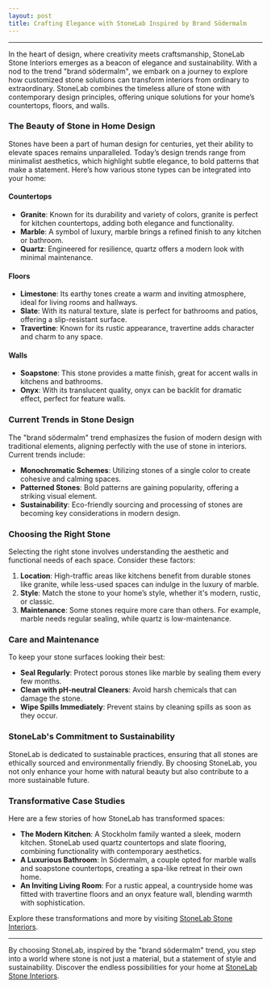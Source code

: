 ```yaml
---
layout: post
title: Crafting Elegance with StoneLab Inspired by Brand Södermalm
---
```



---

In the heart of design, where creativity meets craftsmanship, StoneLab Stone Interiors emerges as a beacon of elegance and sustainability. With a nod to the trend "brand södermalm", we embark on a journey to explore how customized stone solutions can transform interiors from ordinary to extraordinary. StoneLab combines the timeless allure of stone with contemporary design principles, offering unique solutions for your home’s countertops, floors, and walls.

### The Beauty of Stone in Home Design

Stones have been a part of human design for centuries, yet their ability to elevate spaces remains unparalleled. Today’s design trends range from minimalist aesthetics, which highlight subtle elegance, to bold patterns that make a statement. Here’s how various stone types can be integrated into your home:

#### Countertops

- **Granite**: Known for its durability and variety of colors, granite is perfect for kitchen countertops, adding both elegance and functionality.
- **Marble**: A symbol of luxury, marble brings a refined finish to any kitchen or bathroom.
- **Quartz**: Engineered for resilience, quartz offers a modern look with minimal maintenance.

#### Floors

- **Limestone**: Its earthy tones create a warm and inviting atmosphere, ideal for living rooms and hallways.
- **Slate**: With its natural texture, slate is perfect for bathrooms and patios, offering a slip-resistant surface.
- **Travertine**: Known for its rustic appearance, travertine adds character and charm to any space.

#### Walls

- **Soapstone**: This stone provides a matte finish, great for accent walls in kitchens and bathrooms.
- **Onyx**: With its translucent quality, onyx can be backlit for dramatic effect, perfect for feature walls.

### Current Trends in Stone Design

The "brand södermalm" trend emphasizes the fusion of modern design with traditional elements, aligning perfectly with the use of stone in interiors. Current trends include:

- **Monochromatic Schemes**: Utilizing stones of a single color to create cohesive and calming spaces.
- **Patterned Stones**: Bold patterns are gaining popularity, offering a striking visual element.
- **Sustainability**: Eco-friendly sourcing and processing of stones are becoming key considerations in modern design.

### Choosing the Right Stone

Selecting the right stone involves understanding the aesthetic and functional needs of each space. Consider these factors:

1. **Location**: High-traffic areas like kitchens benefit from durable stones like granite, while less-used spaces can indulge in the luxury of marble.
2. **Style**: Match the stone to your home’s style, whether it's modern, rustic, or classic.
3. **Maintenance**: Some stones require more care than others. For example, marble needs regular sealing, while quartz is low-maintenance.

### Care and Maintenance

To keep your stone surfaces looking their best:

- **Seal Regularly**: Protect porous stones like marble by sealing them every few months.
- **Clean with pH-neutral Cleaners**: Avoid harsh chemicals that can damage the stone.
- **Wipe Spills Immediately**: Prevent stains by cleaning spills as soon as they occur.

### StoneLab's Commitment to Sustainability

StoneLab is dedicated to sustainable practices, ensuring that all stones are ethically sourced and environmentally friendly. By choosing StoneLab, you not only enhance your home with natural beauty but also contribute to a more sustainable future.

### Transformative Case Studies

Here are a few stories of how StoneLab has transformed spaces:

- **The Modern Kitchen**: A Stockholm family wanted a sleek, modern kitchen. StoneLab used quartz countertops and slate flooring, combining functionality with contemporary aesthetics.
- **A Luxurious Bathroom**: In Södermalm, a couple opted for marble walls and soapstone countertops, creating a spa-like retreat in their own home.
- **An Inviting Living Room**: For a rustic appeal, a countryside home was fitted with travertine floors and an onyx feature wall, blending warmth with sophistication.

Explore these transformations and more by visiting [StoneLab Stone Interiors](https://stonelab.se).

---

By choosing StoneLab, inspired by the "brand södermalm" trend, you step into a world where stone is not just a material, but a statement of style and sustainability. Discover the endless possibilities for your home at [StoneLab Stone Interiors](https://stonelab.se).